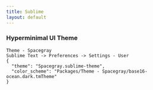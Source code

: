 ```yaml
---
title: Sublime
layout: default
---
```


### Hyperminimal UI Theme
```
Theme - Spacegray
Sublime Text -> Preferences -> Settings - User
{
  "theme": "Spacegray.sublime-theme",
  "color_scheme": "Packages/Theme - Spacegray/base16-ocean.dark.tmTheme"
}
```
